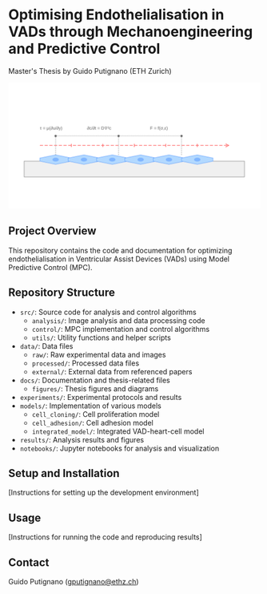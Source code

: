 # Optimising Endothelialisation in VADs through Mechanoengineering and Predictive Control

Master's Thesis by Guido Putignano (ETH Zurich)

![Endothelial System with Control](docs/figures/endothelial-system.svg)

## Project Overview
This repository contains the code and documentation for optimizing endothelialisation in Ventricular Assist Devices (VADs) using Model Predictive Control (MPC).

## Repository Structure
- `src/`: Source code for analysis and control algorithms
  - `analysis/`: Image analysis and data processing code
  - `control/`: MPC implementation and control algorithms
  - `utils/`: Utility functions and helper scripts
- `data/`: Data files
  - `raw/`: Raw experimental data and images
  - `processed/`: Processed data files
  - `external/`: External data from referenced papers
- `docs/`: Documentation and thesis-related files
  - `figures/`: Thesis figures and diagrams
- `experiments/`: Experimental protocols and results
- `models/`: Implementation of various models
  - `cell_cloning/`: Cell proliferation model
  - `cell_adhesion/`: Cell adhesion model
  - `integrated_model/`: Integrated VAD-heart-cell model
- `results/`: Analysis results and figures
- `notebooks/`: Jupyter notebooks for analysis and visualization

## Setup and Installation
[Instructions for setting up the development environment]

## Usage
[Instructions for running the code and reproducing results]

## Contact
Guido Putignano (gputignano@ethz.ch)
